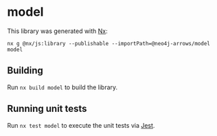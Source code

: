 # model

This library was generated with [Nx](https://nx.dev):

```
nx g @nx/js:library --publishable --importPath=@neo4j-arrows/model model
```

## Building

Run `nx build model` to build the library.

## Running unit tests

Run `nx test model` to execute the unit tests via [Jest](https://jestjs.io).
